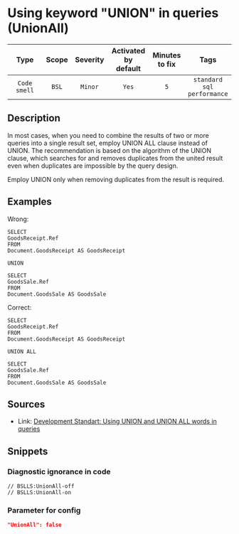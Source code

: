 # Using keyword "UNION" in queries (UnionAll)

|     Type     | Scope | Severity |    Activated<br>by default    |    Minutes<br>to fix    |                       Tags                       |
|:------------:|:-----:|:--------:|:-----------------------------:|:-----------------------:|:------------------------------------------------:|
| `Code smell` | `BSL` | `Minor`  |             `Yes`             |           `5`           |       `standard`<br>`sql`<br>`performance`       |

<!-- Блоки выше заполняются автоматически, не трогать -->
## Description
In most cases, when you need to combine the results of two or more queries into a single result set, employ UNION ALL clause instead of UNION. The recommendation is based on the algorithm of the UNION clause, which searches for and removes duplicates from the united result even when duplicates are impossible by the query design.

Employ UNION only when removing duplicates from the result is required.

## Examples

Wrong:
```bsl
SELECT
GoodsReceipt.Ref
FROM
Document.GoodsReceipt AS GoodsReceipt

UNION

SELECT
GoodsSale.Ref
FROM
Document.GoodsSale AS GoodsSale
```

Сorrect:

```bsl
SELECT
GoodsReceipt.Ref
FROM
Document.GoodsReceipt AS GoodsReceipt

UNION ALL

SELECT
GoodsSale.Ref
FROM
Document.GoodsSale AS GoodsSale
```

## Sources
* Link: [Development Standart: Using UNION and UNION ALL words in queries](https://its.1c.ru/db/v8std#content:434:hdoc)

## Snippets

<!-- Блоки ниже заполняются автоматически, не трогать -->
### Diagnostic ignorance in code

```bsl
// BSLLS:UnionAll-off
// BSLLS:UnionAll-on
```

### Parameter for config

```json
"UnionAll": false
```
